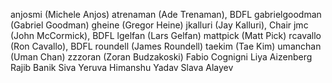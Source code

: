 anjosmi (Michele Anjos)
atrenaman (Ade Trenaman), BDFL
gabrielgoodman (Gabriel Goodman)
gheine (Gregor Heine)
jkalluri (Jay Kalluri), Chair
jmc (John McCormick), BDFL
lgelfan (Lars Gelfan)
mattpick (Matt Pick)
rcavallo (Ron Cavallo), BDFL
roundell (James Roundell)
taekim (Tae Kim)
umanchan (Uman Chan)
zzzoran (Zoran Budzakoski)
Fabio Cognigni
Liya Aizenberg
Rajib Banik
Siva Yeruva
Himanshu Yadav
Slava Alayev
